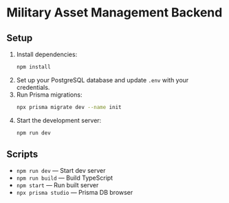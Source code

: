 # Military Asset Management Backend

## Setup

1. Install dependencies:
   ```sh
   npm install
   ```
2. Set up your PostgreSQL database and update `.env` with your credentials.
3. Run Prisma migrations:
   ```sh
   npx prisma migrate dev --name init
   ```
4. Start the development server:
   ```sh
   npm run dev
   ```

## Scripts
- `npm run dev` — Start dev server
- `npm run build` — Build TypeScript
- `npm start` — Run built server
- `npx prisma studio` — Prisma DB browser 
